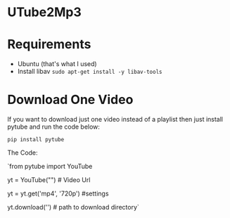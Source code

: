 # UTube2Mp3

# Requirements
* Ubuntu (that's what I used)
* Install libav
`sudo apt-get install -y libav-tools`

# Download One Video

If you want to download just one video instead of a playlist then just install pytube and run the code below:

`pip install pytube`

The Code:

`from pytube import YouTube

yt = YouTube("") # Video Url

yt = yt.get('mp4', '720p') #settings

yt.download('') # path to download directory`
